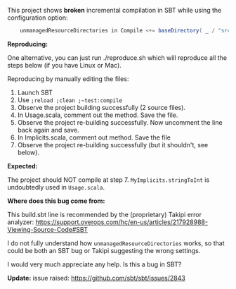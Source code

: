 
This project shows **broken** incremental compilation in SBT while using the configuration option:

```scala
    unmanagedResourceDirectories in Compile <+= baseDirectory( _ / "src/main/scala" )
```

**Reproducing:**

One alternative, you can just run ./reproduce.sh which will reproduce all the steps below (if you have Linux or Mac).

Reproducing by manually editing the files:

1. Launch SBT
2. Use `;reload ;clean ;~test:compile`
3. Observe the project building successfully (2 source files).
4. In Usage.scala, comment out the method. Save the file.
5. Observe the project re-building successfully. Now uncomment the line back again and save.
6. In Implicits.scala, comment out method. Save the file
7. Observe the project re-building successfully (but it shouldn't, see below).

**Expected:**

The project should NOT compile at step 7. `MyImplicits.stringToInt` is undoubtedly used in `Usage.scala`.

**Where does this bug come from:**

This build.sbt line is recommended by the (proprietary) Takipi error analyzer: https://support.overops.com/hc/en-us/articles/217928988-Viewing-Source-Code#SBT

I do not fully understand how `unmanagedResourceDirectories` works, so that could be both an SBT bug or Takipi suggesting the wrong settings.

I would very much appreciate any help. Is this a bug in SBT?

**Update:** issue raised: https://github.com/sbt/sbt/issues/2843
